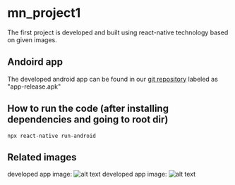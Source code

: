 # mn_project1

The first project is developed and built using react-native technology based on given images.
## Andoird app

The developed android app can be found in our [git repository](https://github.com/iMohammad97/mn_project1) labeled as "app-release.apk"
## How to run the code (after installing dependencies and going to root dir)
```npx react-native run-android```
## Related images
developed app image:
![alt text](https://github.com/iMohammad97/mn_project1/blob/main/1.png?raw=true)
developed app image:
![alt text](https://github.com/iMohammad97/mn_project1/blob/main/2.png?raw=true)
